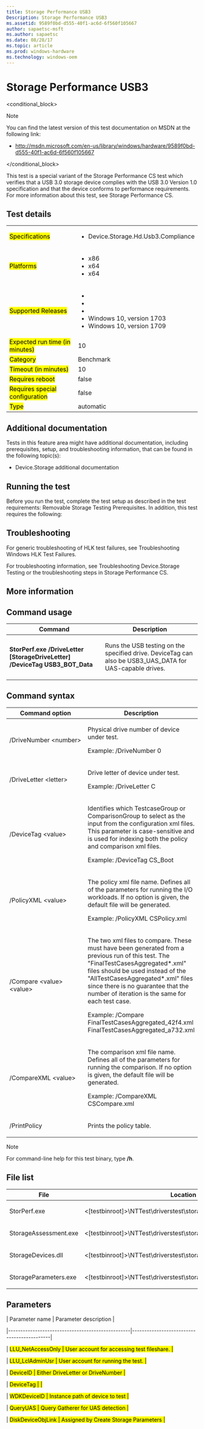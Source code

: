 ```yaml
---
title: Storage Performance USB3
Description: Storage Performance USB3
ms.assetid: 9589f0bd-d555-40f1-ac6d-6f560f105667
author: sapaetsc-msft
ms.author: sapaetsc
ms.date: 08/28/17
ms.topic: article
ms.prod: windows-hardware
ms.technology: windows-oem
---
```


# Storage Performance USB3

<conditional_block> <conditions> <docset value="standalone"></docset> </conditions>

>[!NOTE]
You can find the latest version of this test documentation on MSDN at the following link:

-   <xref hlink="http://msdn.microsoft.com/en-us/library/windows/hardware/9589f0bd-d555-40f1-ac6d-6f560f105667">http://msdn.microsoft.com/en-us/library/windows/hardware/9589f0bd-d555-40f1-ac6d-6f560f105667</b>


</conditional_block>

This test is a special variant of the Storage Performance CS test which verifies that a USB 3.0 storage device complies with the USB 3.0 Version 1.0 specification and that the device conforms to performance requirements. For more information about this test, see <xref rid="p_hlk_test.be2ca7a4-94b0-40cf-82cb-02d505ba4d7c">Storage Performance CS</b>.

## Test details

<table>
<colgroup>
<col width="50%" />
<col width="50%" />
</colgroup>
<tbody>
<tr class="odd">
<td><mark type="bullet_intro">Specifications</b></td>
<td><ul>
<li>Device.Storage.Hd.Usb3.Compliance</li>
</ul></td>
</tr>
<tr class="even">
<td><mark type="bullet_intro">Platforms</b></td>
<td><ul>
<li><tla rid="win_threshold_desktop"></tla> x86</li>
<li><tla rid="win_threshold_desktop"></tla> x64</li>
<li><tla rid="win_threshold_server"></tla> x64</li>
</ul></td>
</tr>
<tr class="odd">
<td><mark type="bullet_intro">Supported Releases</b></td>
<td><ul>
<li><tla rid="win_10"></tla></li>
<li><tla rid="win_10_th2"></tla></li>
<li><tla rid="win_10_rs1"></tla></li>
<li>Windows 10, version 1703</li>
<li>Windows 10, version 1709</li>
</ul></td>
</tr>
<tr class="even">
<td><mark type="bullet_intro">Expected run time (in minutes)</b></td>
<td>10</td>
</tr>
<tr class="odd">
<td><mark type="bullet_intro">Category</b></td>
<td>Benchmark</td>
</tr>
<tr class="even">
<td><mark type="bullet_intro">Timeout (in minutes)</b></td>
<td>10</td>
</tr>
<tr class="odd">
<td><mark type="bullet_intro">Requires reboot</b></td>
<td>false</td>
</tr>
<tr class="even">
<td><mark type="bullet_intro">Requires special configuration</b></td>
<td>false</td>
</tr>
<tr class="odd">
<td><mark type="bullet_intro">Type</b></td>
<td>automatic</td>
</tr>
</tbody>
</table>

## Additional documentation

Tests in this feature area might have additional documentation, including prerequisites, setup, and troubleshooting information, that can be found in the following topic(s):

-   <xref rid="p_hlk_test.device_storage_additional_documentation">Device.Storage additional documentation</b>

## Running the test

Before you run the test, complete the test setup as described in the test requirements: <xref rid="p_hlk_test.removable_storage_testing_prerequisites">Removable Storage Testing Prerequisites</b>. In addition, this test requires the following:

## Troubleshooting

For generic troubleshooting of HLK test failures, see <xref rid="p_hlk.troubleshooting_windows_hlk_test_failures">Troubleshooting Windows HLK Test Failures</b>.

For troubleshooting information, see <xref rid="p_hlk_test.troubleshooting_devicestorage_testing">Troubleshooting Device.Storage Testing</b> or the troubleshooting steps in <xref rid="p_hlk_test.be2ca7a4-94b0-40cf-82cb-02d505ba4d7c">Storage Performance CS</b>.

## More information

## Command usage

<table>
<colgroup>
<col width="50%" />
<col width="50%" />
</colgroup>
<thead>
<tr class="header">
<th>Command</th>
<th>Description</th>
</tr>
</thead>
<tbody>
<tr class="odd">
<td><p><strong>StorPerf.exe /DriveLetter [StorageDriveLetter] /DeviceTag USB3_BOT_Data</strong></p></td>
<td><p>Runs the USB testing on the specified drive. DeviceTag can also be USB3_UAS_DATA for UAS-capable drives.</p></td>
</tr>
</tbody>
</table>

## Command syntax

<table>
<colgroup>
<col width="50%" />
<col width="50%" />
</colgroup>
<thead>
<tr class="header">
<th>Command option</th>
<th>Description</th>
</tr>
</thead>
<tbody>
<tr class="odd">
<td><p>/DriveNumber &lt;number&gt;</p></td>
<td><p>Physical drive number of device under test.</p>
<p>Example: /DriveNumber 0</p></td>
</tr>
<tr class="even">
<td><p>/DriveLetter &lt;letter&gt;</p></td>
<td><p>Drive letter of device under test.</p>
<p>Example: /DriveLetter C</p></td>
</tr>
<tr class="odd">
<td><p>/DeviceTag &lt;value&gt;</p></td>
<td><p>Identifies which TestcaseGroup or ComparisonGroup to select as the input from the configuration xml files. This parameter is case-sensitive and is used for indexing both the policy and comparison xml files.</p>
<p>Example: /DeviceTag CS_Boot</p></td>
</tr>
<tr class="even">
<td><p>/PolicyXML &lt;value&gt;</p></td>
<td><p>The policy xml file name. Defines all of the parameters for running the I/O workloads. If no option is given, the default file will be generated.</p>
<p>Example: /PolicyXML CSPolicy.xml</p></td>
</tr>
<tr class="odd">
<td><p>/Compare &lt;value&gt; &lt;value&gt;</p></td>
<td><p>The two xml files to compare. These must have been generated from a previous run of this test. The &quot;FinalTestCasesAggregated*.xml&quot; files should be used instead of the &quot;AllTestCasesAggregated*.xml&quot; files since there is no guarantee that the number of iteration is the same for each test case.</p>
<p>Example: /Compare FinalTestCasesAggregated_42f4.xml FinalTestCasesAggregated_a732.xml</p></td>
</tr>
<tr class="even">
<td><p>/CompareXML &lt;value&gt;</p></td>
<td><p>The comparison xml file name. Defines all of the parameters for running the comparison. If no option is given, the default file will be generated.</p>
<p>Example: /CompareXML CSCompare.xml</p></td>
</tr>
<tr class="odd">
<td><p>/PrintPolicy</p></td>
<td><p>Prints the policy table.</p></td>
</tr>
</tbody>
</table>

>[!NOTE]
For command-line help for this test binary, type **/h**.


## File list

<table>
<colgroup>
<col width="50%" />
<col width="50%" />
</colgroup>
<thead>
<tr class="header">
<th>File</th>
<th>Location</th>
</tr>
</thead>
<tbody>
<tr class="odd">
<td><p>StorPerf.exe</p></td>
<td><p><placeholder>&lt;[testbinroot]&gt;</placeholder>\NTTest\driverstest\storage\wdk\</p></td>
</tr>
<tr class="even">
<td><p>StorageAssessment.exe</p></td>
<td><p><placeholder>&lt;[testbinroot]&gt;</placeholder>\NTTest\driverstest\storage\wdk\StorageAssessment\</p></td>
</tr>
<tr class="odd">
<td><p>StorageDevices.dll</p></td>
<td><p><placeholder>&lt;[testbinroot]&gt;</placeholder>\NTTest\driverstest\storage\wdk\</p></td>
</tr>
<tr class="even">
<td><p>StorageParameters.exe</p></td>
<td><p><placeholder>&lt;[testbinroot]&gt;</placeholder>\NTTest\driverstest\storage\wdk\</p></td>
</tr>
</tbody>
</table>

## Parameters

| Parameter name                                   | Parameter description                      |
|--------------------------------------------------|--------------------------------------------|
| <mark type="bullet_intro">LLU\_NetAccessOnly</b> | User account for accessing test fileshare. |
| <mark type="bullet_intro">LLU\_LclAdminUsr</b>   | User account for running the test.         |
| <mark type="bullet_intro">DeviceID</b>           | Either DriveLetter or DriveNumber          |
| <mark type="bullet_intro">DeviceTag</b>          |                                            |
| <mark type="bullet_intro">WDKDeviceID</b>        | Instance path of device to test            |
| <mark type="bullet_intro">QueryUAS</b>           | Query Gatherer for UAS detection           |
| <mark type="bullet_intro">DiskDeviceObjLink</b>  | Assigned by Create Storage Parameters      |





